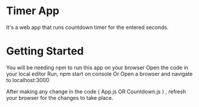 # Timer App
It's a web app that runs countdown timer for the entered seconds.

# Getting Started
You will be needing npm to run this app on your browser
Open the code in your local editor
Run, npm start on console
Or Open a browser and navigate to localhost:3000

After making any change in the code ( App.js OR Countdown.js ) , refresh your browser for the changes to take place.
